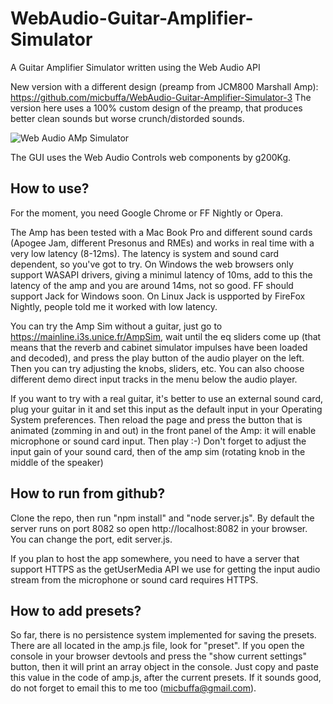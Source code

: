 # WebAudio-Guitar-Amplifier-Simulator
A Guitar Amplifier Simulator written using the Web Audio API

New version with a different design (preamp from JCM800 Marshall Amp): https://github.com/micbuffa/WebAudio-Guitar-Amplifier-Simulator-3
The version here uses a 100% custom design of the preamp, that produces better clean sounds but worse crunch/distorded sounds.

![Web Audio AMp Simulator](http://i.imgur.com/WhImffj.jpg)

The GUI uses the Web Audio Controls web components by g200Kg.

How to use?
-----------

For the moment, you need Google Chrome or FF Nightly or Opera.

The Amp has been tested with a Mac Book Pro and different sound cards (Apogee Jam, different Presonus and RMEs) and works in real time with a very low latency (8-12ms). The latency is system and sound card dependent, so you've got to try. On Windows the web browsers only support WASAPI drivers, giving a minimul latency of 10ms, add to this the latency of the amp and you are around 14ms, not so good. FF should support Jack for Windows soon. On Linux Jack is uspported by FireFox Nightly, people told me it worked with low latency.

You can try the Amp Sim without a guitar, just go to https://mainline.i3s.unice.fr/AmpSim, wait until the eq sliders come up (that
means that the reverb and cabinet simulator impulses have been loaded and decoded), and press the play button of the audio player on
the left. Then you can try adjusting the knobs, sliders, etc. You can also choose different demo direct input tracks in the menu below the audio player.

If you want to try with a real guitar, it's better to use an external sound card, plug your guitar in it and set this input as the
default input in your Operating System preferences. Then reload the page and press the button that is animated (zomming in and out) in
the front panel of the Amp: it will enable microphone or sound card input. Then play :-) Don't forget to adjust the input gain of your sound card, then of the amp sim (rotating knob in the middle of the speaker)

How to run from github?
-----------------------
Clone the repo, then run "npm install" and "node server.js". By default the server runs on port 8082 so open  http://localhost:8082 in
your browser. You can change the port, edit server.js.

If you plan to host the app somewhere, you need to have a server that support HTTPS as the getUserMedia API we use for getting the input audio stream from the microphone or sound card requires HTTPS.

How to add presets?
-------------------

So far, there is no persistence system implemented for saving the presets. There are all located in the amp.js file, look for "preset".
If you open the console in your browser devtools and press the "show current settings" button, then it will print an array object in the
console. Just copy and paste this value in the code of amp.js, after the current presets. If it sounds good, do not forget to email this
to me too (micbuffa@gmail.com).
